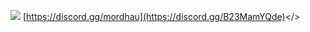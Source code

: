![](https://cdn.discordapp.com/attachments/1143927937062682677/1143933126758903808/htgrqewfsd.png)
<a id="Click Here to Join Our Discord">[https://discord.gg/mordhau](https://discord.gg/B23MamYQde)</>
